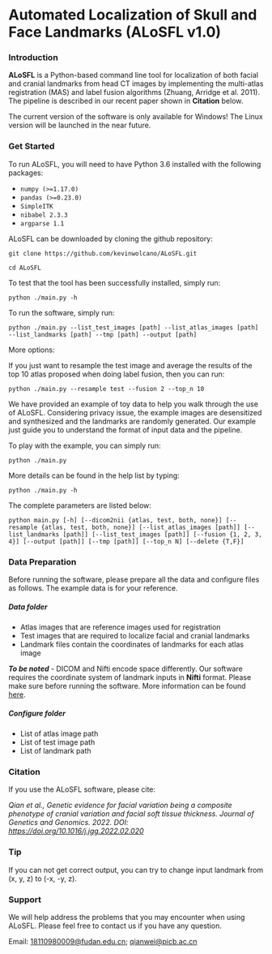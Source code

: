# Automated Localization of Skull and Face Landmarks (ALoSFL v1.0)

### Introduction

**ALoSFL** is a Python-based command line tool for localization of both facial and cranial landmarks from head CT images by implementing the multi-atlas registration (MAS) and label fusion algorithms (Zhuang, Arridge et al. 2011). The pipeline is described in our recent paper shown in **Citation** below.

The current version of the software is only available for Windows! The Linux version will be launched in the near future.

### Get Started
To run ALoSFL, you will need to have Python 3.6 installed with the following packages:
- `numpy (>=1.17.0)`
- `pandas (>=0.23.0)`
- `SimpleITK`
- `nibabel 2.3.3 `
- `argparse 1.1`

ALoSFL can be downloaded by cloning the github repository:

`git clone https://github.com/kevinwolcano/ALoSFL.git`

`cd ALoSFL`

To test that the tool has been successfully installed, simply run:

`python ./main.py -h`

To run the software, simply run:

`python ./main.py --list_test_images [path] --list_atlas_images [path] --list_landmarks [path] --tmp [path] --output [path]`

More options:

If you just want to resample the test image and average the results of the top 10 atlas proposed when doing label fusion,
then you can run:

`python ./main.py --resample test --fusion 2 --top_n 10`

We have provided an example of toy data to help you walk through the use of ALoSFL. Considering privacy issue, the example images are desensitized and synthesized and the landmarks are randomly generated. Our example just guide you to understand the format of input data and the pipeline.

To play with the example, you can simply run:

`python ./main.py`

More details can be found in the help list by typing:

`python ./main.py -h`

The complete parameters are listed below:

`python main.py [-h] [--dicom2nii {atlas, test, both, none}] [--resample {atlas, test, both, none}] [--list_atlas_images [path]] [--list_landmarks [path]] [--list_test_images [path]] [--fusion {1, 2, 3, 4}] [--output [path]] [--tmp [path]] [--top_n N] [--delete {T,F}]`


### Data Preparation
Before running the software, please prepare all the data and configure files as follows. The example data is for your reference.

##### Data folder
- Atlas images that are reference images used for registration
- Test images that are required to localize facial and cranial landmarks
- Landmark files contain the coordinates of landmarks for each atlas image

***To be noted*** - DICOM and Nifti encode space differently. Our software requires the coordinate system of landmark inputs in **Nifti** format. Please make sure before running the software. 
More information can be found [here](https://www.nitrc.org/plugins/mwiki/index.php/dcm2nii:MainPage#Spatial_Coordinates).


##### Configure folder
- List of atlas image path
- List of test image path
- List of landmark path


### Citation
If you use the ALoSFL software, please cite:

*Qian et al., Genetic evidence for facial variation being a composite phenotype of cranial variation and facial soft tissue thickness. Journal of Genetics and Genomics. 2022. DOI: https://doi.org/10.1016/j.jgg.2022.02.020*

### Tip
If you can not get correct output, you can try to change input landmark from (x, y, z) to (-x, -y, z).
### Support
We will help address the problems that you may encounter when using ALoSFL. Please feel free to contact us if you have any question. 

Email: 18110980009@fudan.edu.cn; qianwei@picb.ac.cn
